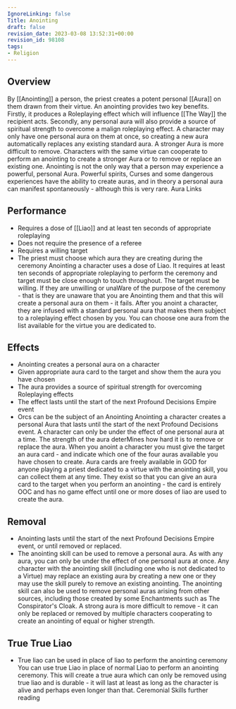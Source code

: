 ```yaml
---
IgnoreLinking: false
Title: Anointing
draft: false
revision_date: 2023-03-08 13:52:31+00:00
revision_id: 98108
tags:
- Religion
---
```


## Overview
By [[Anointing]] a person, the priest creates a potent personal [[Aura]] on them drawn from their virtue. An anointing provides two key benefits. Firstly, it produces a Roleplaying effect which will influence [[The Way]] the recipient acts. Secondly, any personal aura will also provide a source of spiritual strength to overcome a malign roleplaying effect. 
A character may only have one personal aura on them at once, so creating a new aura automatically replaces any existing standard aura. A stronger Aura is more difficult to remove. Characters with the same virtue can cooperate to perform an anointing to create a stronger Aura or to remove or replace an existing one.
Anointing is not the only way that a person may experience a powerful, personal Aura. Powerful spirits, Curses and some dangerous experiences have the ability to create auras, and in theory a personal aura can manifest spontaneously - although this is very rare.
Aura Links
## Performance
* Requires a dose of [[Liao]] and at least ten seconds of appropriate roleplaying
* Does not require the presence of a referee
* Requires a willing target
* The priest must choose which aura they are creating during the ceremony
Anointing a character uses a dose of Liao. It requires at least ten seconds of appropriate roleplaying to perform the ceremony and target must be close enough to touch throughout. The target must be willing. If they are unwilling or unaWare of the purpose of the ceremony - that is they are unaware that you are Anointing them and that this will create a personal aura on them - it fails. 
After you anoint a character, they are infused with a standard personal aura that makes them subject to a roleplaying effect chosen by you. You can choose one aura from the list available for the virtue you are dedicated to.
## Effects
* Anointing creates a personal aura on a character
* Given appropriate aura card to the target and show them the aura you have chosen
* The aura provides a source of spiritual strength for overcoming Roleplaying effects
* The effect lasts until the start of the next Profound Decisions Empire event
* Orcs can be the subject of an Anointing
Anointing a character creates a personal Aura that lasts until the start of the next Profound Decisions event. A character can only be under the effect of one personal aura at a time. The strength of the aura deterMines how hard it is to remove or replace the aura.
When you anoint a character you must give the target an aura card - and indicate which one of the four auras available you have chosen to create. Aura cards are freely available in GOD for anyone playing a priest dedicated to a virtue with the anointing skill, you can collect them at any time. They exist so that you can give an aura card to the target when you perform an anointing - the card is entirely OOC and has no game effect until one or more doses of liao are used to create the aura.
## Removal
* Anointing lasts until the start of the next Profound Decisions Empire event, or until removed or replaced.
* The anointing skill can be used to remove a personal aura.
As with any aura, you can only be under the effect of one personal aura at once. Any character with the anointing skill (including one who is not dedicated to a Virtue) may replace an existing aura by creating a new one or they may use the skill purely to remove an existing anointing.
The anointing skill can also be used to remove personal auras arising from other sources, including those created by some Enchantments such as The Conspirator's Cloak.
A strong aura is more difficult to remove - it can only be replaced or removed by multiple characters cooperating to create an anointing of equal or higher strength.
## True True Liao
* True liao can be used in place of liao to perform the anointing ceremony
You can use true Liao in place of normal Liao to perform an anointing ceremony. This will create a true aura which can only be removed using true liao and is durable - it will last at least as long as the character is alive and perhaps even longer than that. 
Ceremonial Skills further reading